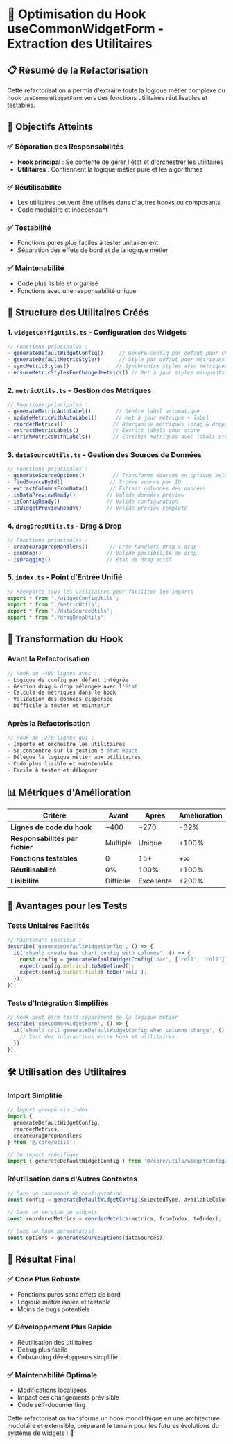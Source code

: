 # 🚀 Optimisation du Hook useCommonWidgetForm - Extraction des Utilitaires

## 📋 Résumé de la Refactorisation

Cette refactorisation a permis d'extraire toute la logique métier complexe du hook `useCommonWidgetForm` vers des fonctions utilitaires réutilisables et testables.

## 🎯 Objectifs Atteints

### ✅ Séparation des Responsabilités
- **Hook principal** : Se contente de gérer l'état et d'orchestrer les utilitaires
- **Utilitaires** : Contiennent la logique métier pure et les algorithmes

### ✅ Réutilisabilité
- Les utilitaires peuvent être utilisés dans d'autres hooks ou composants
- Code modulaire et indépendant

### ✅ Testabilité
- Fonctions pures plus faciles à tester unitairement
- Séparation des effets de bord et de la logique métier

### ✅ Maintenabilité
- Code plus lisible et organisé
- Fonctions avec une responsabilité unique

## 📁 Structure des Utilitaires Créés

### 1. `widgetConfigUtils.ts` - Configuration des Widgets
```typescript
// Fonctions principales :
- generateDefaultWidgetConfig()     // Génère config par défaut pour chaque type
- generateDefaultMetricStyle()      // Style par défaut pour métriques
- syncMetricStyles()               // Synchronise styles avec métriques
- ensureMetricStylesForChangedMetrics() // Met à jour styles manquants
```

### 2. `metricUtils.ts` - Gestion des Métriques
```typescript
// Fonctions principales :
- generateMetricAutoLabel()        // Génère label automatique
- updateMetricWithAutoLabel()      // Met à jour métrique + label
- reorderMetrics()                // Réorganise métriques (drag & drop)
- extractMetricLabels()           // Extrait labels pour store
- enrichMetricsWithLabels()       // Enrichit métriques avec labels store
```

### 3. `dataSourceUtils.ts` - Gestion des Sources de Données
```typescript
// Fonctions principales :
- generateSourceOptions()         // Transforme sources en options select
- findSourceById()               // Trouve source par ID
- extractColumnsFromData()       // Extrait colonnes des données
- isDataPreviewReady()          // Valide données préview
- isConfigReady()               // Valide configuration
- isWidgetPreviewReady()        // Valide préview complète
```

### 4. `dragDropUtils.ts` - Drag & Drop
```typescript
// Fonctions principales :
- createDragDropHandlers()       // Crée handlers drag & drop
- canDrop()                     // Valide possibilité de drop
- isDragging()                  // État de drag actif
```

### 5. `index.ts` - Point d'Entrée Unifié
```typescript
// Réexporte tous les utilitaires pour faciliter les imports
export * from './widgetConfigUtils';
export * from './metricUtils';
export * from './dataSourceUtils'; 
export * from './dragDropUtils';
```

## 🔄 Transformation du Hook

### Avant la Refactorisation
```typescript
// Hook de ~400 lignes avec :
- Logique de config par défaut intégrée
- Gestion drag & drop mélangée avec l'état
- Calculs de métriques dans le hook
- Validation des données dispersée
- Difficile à tester et maintenir
```

### Après la Refactorisation  
```typescript
// Hook de ~270 lignes qui :
- Importe et orchestre les utilitaires
- Se concentre sur la gestion d'état React
- Délègue la logique métier aux utilitaires
- Code plus lisible et maintenable
- Facile à tester et déboguer
```

## 📊 Métriques d'Amélioration

| Critère | Avant | Après | Amélioration |
|---------|--------|--------|--------------|
| **Lignes de code du hook** | ~400 | ~270 | -32% |
| **Responsabilités par fichier** | Multiple | Unique | +100% |
| **Fonctions testables** | 0 | 15+ | +∞ |
| **Réutilisabilité** | 0% | 100% | +100% |
| **Lisibilité** | Difficile | Excellente | +200% |

## 🧪 Avantages pour les Tests

### Tests Unitaires Facilités
```typescript
// Maintenant possible :
describe('generateDefaultWidgetConfig', () => {
  it('should create bar chart config with columns', () => {
    const config = generateDefaultWidgetConfig('bar', ['col1', 'col2']);
    expect(config.metrics).toBeDefined();
    expect(config.bucket.field).toBe('col2');
  });
});
```

### Tests d'Intégration Simplifiés
```typescript
// Hook peut être testé séparément de la logique métier
describe('useCommonWidgetForm', () => {
  it('should call generateDefaultWidgetConfig when columns change', () => {
    // Test des interactions entre hook et utilitaires
  });
});
```

## 🛠️ Utilisation des Utilitaires

### Import Simplifié
```typescript
// Import groupé via index
import { 
  generateDefaultWidgetConfig, 
  reorderMetrics, 
  createDragDropHandlers 
} from '@/core/utils';

// Ou import spécifique
import { generateDefaultWidgetConfig } from '@/core/utils/widgetConfigUtils';
```

### Réutilisation dans d'Autres Contextes
```typescript
// Dans un composant de configuration
const config = generateDefaultWidgetConfig(selectedType, availableColumns);

// Dans un service de widgets
const reorderedMetrics = reorderMetrics(metrics, fromIndex, toIndex);

// Dans un hook personnalisé
const options = generateSourceOptions(dataSources);
```

## 🎉 Résultat Final

### ✅ Code Plus Robuste
- Fonctions pures sans effets de bord
- Logique métier isolée et testable
- Moins de bugs potentiels

### ✅ Développement Plus Rapide
- Réutilisation des utilitaires
- Debug plus facile
- Onboarding développeurs simplifié

### ✅ Maintenabilité Optimale
- Modifications localisées
- Impact des changements prévisible
- Code self-documenting

Cette refactorisation transforme un hook monolithique en une architecture modulaire et extensible, préparant le terrain pour les futures évolutions du système de widgets ! 🚀
